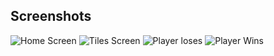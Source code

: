 ## Screenshots

![Home Screen](./1.png)
![Tiles Screen](./2.png)
![Player loses](./3.png)
![Player Wins](./4.png)
